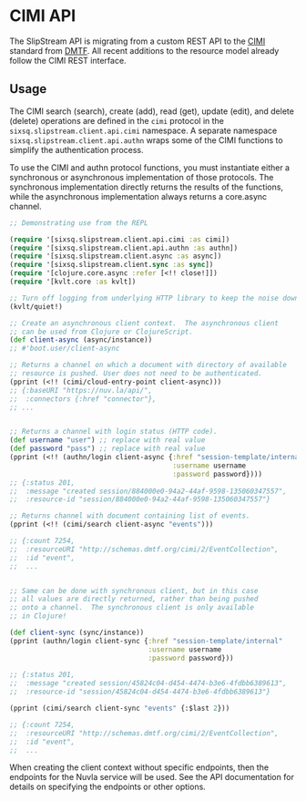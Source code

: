 # CIMI API

The SlipStream API is migrating from a custom REST API to the
[CIMI](https://www.dmtf.org/standards/cloud) standard from
[DMTF](http://dmtf.org).  All recent additions to the resource model
already follow the CIMI REST interface.

## Usage

The CIMI search (search), create (add), read (get), update (edit), and
delete (delete) operations are defined in the `cimi` protocol in the
`sixsq.slipstream.client.api.cimi` namespace.  A separate namespace 
`sixsq.slipstream.client.api.authn` wraps some of the CIMI functions to
simplify the authentication process. 

To use the CIMI and authn protocol functions, you must instantiate either
a synchronous or asynchronous implementation of those protocols.  The
synchronous implementation directly returns the results of the
functions, while the asynchronous implementation always returns a
core.async channel.

```clojure
;; Demonstrating use from the REPL

(require '[sixsq.slipstream.client.api.cimi :as cimi])
(require '[sixsq.slipstream.client.api.authn :as authn])
(require '[sixsq.slipstream.client.async :as async])
(require '[sixsq.slipstream.client.sync :as sync])
(require '[clojure.core.async :refer [<!! close!]])
(require '[kvlt.core :as kvlt])

;; Turn off logging from underlying HTTP library to keep the noise down.
(kvlt/quiet!)

;; Create an asynchronous client context.  The asynchronous client
;; can be used from Clojure or ClojureScript.
(def client-async (async/instance))
;; #'boot.user/client-async

;; Returns a channel on which a document with directory of available
;; resource is pushed. User does not need to be authenticated.
(pprint (<!! (cimi/cloud-entry-point client-async)))
;; {:baseURI "https://nuv.la/api/",
;;  :connectors {:href "connector"},
;; ...


;; Returns a channel with login status (HTTP code).
(def username "user") ;; replace with real value
(def password "pass") ;; replace with real value
(pprint (<!! (authn/login client-async {:href "session-template/internal"
                                        :username username
                                        :password password})))
;; {:status 201,
;;  :message "created session/884000e0-94a2-44af-9598-135060347557",
;;  :resource-id "session/884000e0-94a2-44af-9598-135060347557"}

;; Returns channel with document containing list of events.
(pprint (<!! (cimi/search client-async "events")))

;; {:count 7254,
;;  :resourceURI "http://schemas.dmtf.org/cimi/2/EventCollection",
;;  :id "event",
;;  ...


;; Same can be done with synchronous client, but in this case
;; all values are directly returned, rather than being pushed
;; onto a channel.  The synchronous client is only available 
;; in Clojure!

(def client-sync (sync/instance))
(pprint (authn/login client-sync {:href "session-template/internal"
                                  :username username
                                  :password password}))
                                  
;; {:status 201,
;;  :message "created session/45824c04-d454-4474-b3e6-4fdbb6389613",
;;  :resource-id "session/45824c04-d454-4474-b3e6-4fdbb6389613"}

(pprint (cimi/search client-sync "events" {:$last 2}))

;; {:count 7254,
;;  :resourceURI "http://schemas.dmtf.org/cimi/2/EventCollection",
;;  :id "event",
;;  ...

```

When creating the client context without specific endpoints, then
the endpoints for the Nuvla service will be used.  See the API
documentation for details on specifying the endpoints or other
options. 
